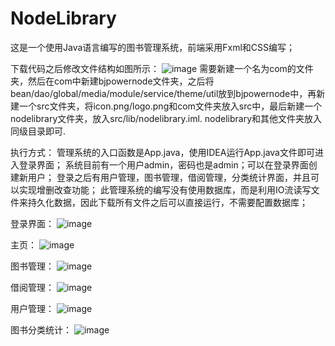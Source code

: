 # NodeLibrary
这是一个使用Java语言编写的图书管理系统，前端采用Fxml和CSS编写；

下载代码之后修改文件结构如图所示：
![image](https://user-images.githubusercontent.com/77494834/131939615-43778b28-78c6-4569-b33f-71fd8e936a4c.png)
需要新建一个名为com的文件夹，然后在com中新建bjpowernode文件夹，之后将bean/dao/global/media/module/service/theme/util放到bjpowernode中，再新建一个src文件夹，将icon.png/logo.png和com文件夹放入src中，最后新建一个nodelibrary文件夹，放入src/lib/nodelibrary.iml. nodelibrary和其他文件夹放入同级目录即可. 

执行方式：
管理系统的入口函数是App.java，使用IDEA运行App.java文件即可进入登录界面；
系统目前有一个用户admin，密码也是admin；可以在登录界面创建新用户；
登录之后有用户管理，图书管理，借阅管理，分类统计界面，并且可以实现增删改查功能；
此管理系统的编写没有使用数据库，而是利用IO流读写文件来持久化数据，因此下载所有文件之后可以直接运行，不需要配置数据库；

登录界面：
![image](https://user-images.githubusercontent.com/77494834/133220897-bc8abb7f-af04-4b5f-9176-0c1638a2b433.png)

主页：
![image](https://user-images.githubusercontent.com/77494834/133220960-cb473b96-46a0-44a5-83ab-363aa439a221.png)

图书管理：
![image](https://user-images.githubusercontent.com/77494834/133221000-59d757b3-56b9-4c62-8c3c-6e95c5440927.png)

借阅管理：
![image](https://user-images.githubusercontent.com/77494834/133221042-ddeff8d6-cc90-4540-8f95-3074a4158db6.png)

用户管理：
![image](https://user-images.githubusercontent.com/77494834/133221130-b8cc095b-f499-47d4-9a71-3385e498d1b8.png)

图书分类统计：
![image](https://user-images.githubusercontent.com/77494834/133221173-f2f0def9-3417-4683-83b5-c7190e26bd14.png)
